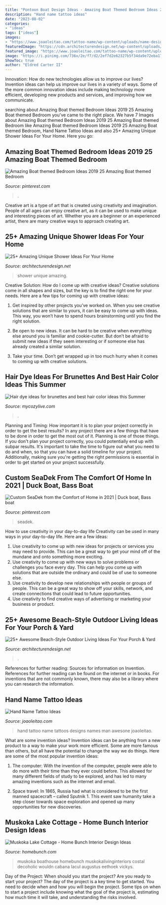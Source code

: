 ```yaml
---
title: "Pontoon Boat Design Ideas - Amazing Boat Themed Bedroom Ideas 2019 25 Amazing Boat Themed Bedroom"
description: "Hand name tattoo ideas"
date: "2023-08-02"
categories:
- "ideas"
tags: ["ideas"]
images:
- "https://www.joaoleitao.com/tattoo-name/wp-content/uploads/name-design-tattoo-hand-man.jpg"
featuredImage: "https://cdn.architecturendesign.net/wp-content/uploads/2015/07/AD-Beach-Style-Outdoor-Living-Ideas-06.jpg"
featured_image: "https://www.joaoleitao.com/tattoo-name/wp-content/uploads/name-design-tattoo-hand-man.jpg"
image: "https://i.pinimg.com/736x/2e/f7/d2/2ef7d2e62327b5f34da9e72eba17a4c2.jpg"
ShowToc: true
author: "Eldred Carter II"
---
```



Innovation: How do new technologies allow us to improve our lives?
Invention ideas can help us improve our lives in a variety of ways. Some of the more common innovation ideas include making technology more efficient, developing new products and services, and improving how we communicate.

	

		
searching about Amazing Boat themed Bedroom Ideas 2019 25 Amazing Boat themed Bedroom you've came to the right place. We have 7 Images about Amazing Boat themed Bedroom Ideas 2019 25 Amazing Boat themed Bedroom like Amazing Boat themed Bedroom Ideas 2019 25 Amazing Boat themed Bedroom, Hand Name Tattoo Ideas and also 25+ Amazing Unique Shower Ideas For Your Home. Here you go:
		
    
## Amazing Boat Themed Bedroom Ideas 2019 25 Amazing Boat Themed Bedroom

<img loading=lazy src="https://i.pinimg.com/736x/34/5e/ed/345eedd3174c076659dd2a20964e8860.jpg" onerror="this.onerror=null;this.src='https://tse3.mm.bing.net/th?id=OIP.HjMF1Tc985F9GRQtgXDG_gHaJV&amp;pid=15.1';" alt="Amazing Boat themed Bedroom Ideas 2019 25 Amazing Boat themed Bedroom">

_Source: pinterest.com_

>. 

	

Creative art is a type of art that is created using creativity and imagination. People of all ages can enjoy creative art, as it can be used to make unique and interesting pieces of art. Whether you are a beginner or an experienced artist, there are many creative ways to approach creating art.

    
## 25+ Amazing Unique Shower Ideas For Your Home

<img loading=lazy src="https://cdn.architecturendesign.net/wp-content/uploads/2016/03/AD-Amazing-Unique-Shower-Ideas-For-Your-Home-20.jpg" onerror="this.onerror=null;this.src='https://tse1.mm.bing.net/th?id=OIP._1EGxbUjhxBi75P-HWNKVgHaLH&amp;pid=15.1';" alt="25+ Amazing Unique Shower Ideas For Your Home">

_Source: architecturendesign.net_

>shower unique amazing. 

	

Creative Solution: How do I come up with creative ideas?
Creative solutions come in all shapes and sizes, but the key is to find the right one for your needs. Here are a few tips for coming up with creative ideas:
1. Get inspired by other projects you’ve worked on. When you see creative solutions that are similar to yours, it can be easy to come up with ideas. This way, you won’t have to spend hours brainstorming until you find the right solution.

2. Be open to new ideas. It can be hard to be creative when everything else around you is familiar and cookie-cutter. But don’t be afraid to submit new ideas if they seem interesting or if someone else has already created a similar solution.

3. Take your time. Don’t get wrapped up in too much hurry when it comes to coming up with creative solutions.

    
## Hair Dye Ideas For Brunettes And Best Hair Color Ideas This Summer

<img loading=lazy src="https://mycozylive.com/wp-content/uploads/2020/07/25.jpg" onerror="this.onerror=null;this.src='https://tse4.mm.bing.net/th?id=OIP.wVTNrEWEekq_ioQAPusqnAHaJ5&amp;pid=15.1';" alt="Hair dye ideas for brunettes and best hair color ideas this Summer">

_Source: mycozylive.com_

>. 

	

Planning and Timing: How important it is to plan your project correctly in order to get the best results?
In any project there are a few things that have to be done in order to get the most out of it. Planning is one of those things. If you don't plan your project correctly, you could potentially end up with subpar results. It's important to take the time to figure out what you need to do and when, so that you can have a solid timeline for your project. Additionally, making sure you're getting the right permissions is essential in order to get started on your project successfully.

    
## Custom SeaDek From The Comfort Of Home In 2021 | Duck Boat, Bass Boat

<img loading=lazy src="https://i.pinimg.com/736x/2e/f7/d2/2ef7d2e62327b5f34da9e72eba17a4c2.jpg" onerror="this.onerror=null;this.src='https://tse1.mm.bing.net/th?id=OIP.mjay_9xVYsJZYFqN87zpCwHaJ3&amp;pid=15.1';" alt="Custom SeaDek from the Comfort of Home in 2021 | Duck boat, Bass boat">

_Source: pinterest.com_

>seadek. 

	

How to use creativity in your day-to-day life
Creativity can be used in many ways in your day-to-day life. Here are a few ideas: 
1. Use creativity to come up with new ideas for projects or services you may need to provide. This can be a great way to get your mind off of the mundane and onto something more exciting. 
2. Use creativity to come up with new ways to solve problems or challenges you face every day. This can help you come up with solutions that are outside the ordinary and could be of use to someone else. 
3. Use creativity to develop new relationships with people or groups of people. This can be a great way to show off your skills, network, and create connections that could lead to future opportunities. 
4. Use creativity to find creative ways of advertising or marketing your business or product.

    
## 25+ Awesome Beach-Style Outdoor Living Ideas For Your Porch &amp; Yard

<img loading=lazy src="https://cdn.architecturendesign.net/wp-content/uploads/2015/07/AD-Beach-Style-Outdoor-Living-Ideas-06.jpg" onerror="this.onerror=null;this.src='https://tse2.mm.bing.net/th?id=OIP.kW5dbNtKEeJSDg4KZNDhzQHaJS&amp;pid=15.1';" alt="25+ Awesome Beach-Style Outdoor Living Ideas For Your Porch &amp; Yard">

_Source: architecturendesign.net_

>. 

	

References for further reading: Sources for information on Invention.
References for further reading can be found on the internet or in books. For inventions that are not commonly known, there may also be a library where you can research the information.

    
## Hand Name Tattoo Ideas

<img loading=lazy src="https://www.joaoleitao.com/tattoo-name/wp-content/uploads/name-design-tattoo-hand-man.jpg" onerror="this.onerror=null;this.src='https://tse1.mm.bing.net/th?id=OIP.R4VRyu_bEc-txM-v22rs3QHaJ4&amp;pid=15.1';" alt="Hand Name Tattoo Ideas">

_Source: joaoleitao.com_

>hand tattoo name tattoos designs names man awesone joaoleitao. 

	

What are some invention ideas?
Invention ideas can be anything from a new product to a way to make your work more efficient. Some are more famous than others, but all have the potential to change the way we do things. Here are some of the most popular invention ideas: 
1) The computer: With the invention of the computer, people were able to do more with their time than they ever could before. This allowed for many different fields of study to be explored, and has led to many amazing inventions such as the internet and email.

2) Space travel: In 1865, Russia had what is considered to be the first manned spacecraft – called Sputnik 1. This event saw humanity take a step closer towards space exploration and opened up many opportunities for new discoveries.

    
## Muskoka Lake Cottage - Home Bunch Interior Design Ideas

<img loading=lazy src="http://www.homebunch.com/wp-content/uploads/j7.jpg" onerror="this.onerror=null;this.src='https://tse4.mm.bing.net/th?id=OIP.P5TEm2c19DI8W7vTUAUUxwHaLF&amp;pid=15.1';" alt="Muskoka Lake Cottage - Home Bunch Interior Design Ideas">

_Source: homebunch.com_

>muskoka boathouse homebunch muskokalivinginteriors costal decoholic wouldn cabana lacul augustus eethoek vickys. 

	

Day of the Project: When should you start the project?
Are you ready to start your project? The day of the project is a key time to get started. You need to decide when and how you will begin the project. Some tips on when to start a project include knowing what the goal of the project is, estimating how much time it will take, and understanding the risks involved.

